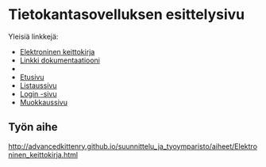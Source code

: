 # Tietokantasovelluksen esittelysivu

Yleisiä linkkejä:

* [Elektroninen keittokirja](https://terosoik.users.cs.helsinki.fi/e-keittokirja)
* [Linkki dokumentaatiooni](doc/dokumentaatio.pdf)
* 
* [Etusivu](http://terosoik.users.cs.helsinki.fi/e-keittokirja/etusivu)
* [Listaussivu](http://terosoik.users.cs.helsinki.fi/e-keittokirja/lista)
* [Login -sivu](http://terosoik.users.cs.helsinki.fi/e-keittokirja/login)
* [Muokkaussivu](http://terosoik.users.cs.helsinki.fi/e-keittokirja/muokkaa)

## Työn aihe

http://advancedkittenry.github.io/suunnittelu_ja_tyoymparisto/aiheet/Elektroninen_keittokirja.html
